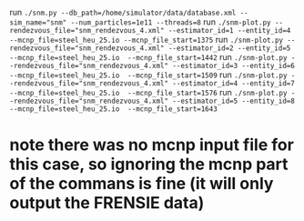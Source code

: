 run `./snm.py --db_path=/home/simulator/data/database.xml --sim_name="snm" --num_particles=1e11 --threads=8`
run `./snm-plot.py --rendezvous_file="snm_rendezvous_4.xml" --estimator_id=1 --entity_id=4 --mcnp_file=steel_heu_25.io --mcnp_file_start=1375`
run `./snm-plot.py --rendezvous_file="snm_rendezvous_4.xml" --estimator_id=2 --entity_id=5 --mcnp_file=steel_heu_25.io  --mcnp_file_start=1442`
run `./snm-plot.py --rendezvous_file="snm_rendezvous_4.xml" --estimator_id=3 --entity_id=6 --mcnp_file=steel_heu_25.io  --mcnp_file_start=1509`
run `./snm-plot.py --rendezvous_file="snm_rendezvous_4.xml" --estimator_id=4 --entity_id=7 --mcnp_file=steel_heu_25.io  --mcnp_file_start=1576`
run `./snm-plot.py --rendezvous_file="snm_rendezvous_4.xml" --estimator_id=5 --entity_id=8 --mcnp_file=steel_heu_25.io  --mcnp_file_start=1643`

# note there was no mcnp input file for this case, so ignoring the mcnp part of the commans is fine (it will only output the FRENSIE data)